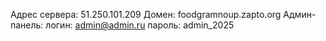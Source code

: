 Адрес сервера: 51.250.101.209
Домен: foodgramnoup.zapto.org
Админ-панель:
  логин: admin@admin.ru
  пароль: admin_2025
